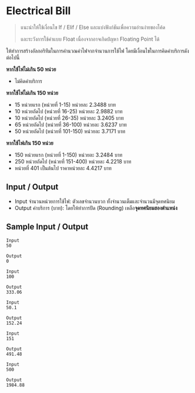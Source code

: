 # Electrical Bill
> แนะนำให้ใช้เงื่อนไข If / Elif / Else และแบ่งฟังก์ชันเพื่อความอ่านง่ายของโค้ด
>
> และระวังการใช้ค่าแบบ Float เนื่องจากอาจเกิดปํญหา Floating Point ได้

ให้ทำการสร้างอัลกอริทึมในการคำนวณค่าไฟจากจำนวนการใช้ไฟ  โดยมีเงื่อนไขในการคิดค่าบริการดังต่อไปนี้

**หากใช้ไฟไม่เกิน 50 หน่วย**
  - ไม่คิดค่าบริการ

**หากใช้ไฟไม่เกิน 150 หน่วย**
  - 15 หน่วยแรก (หน่วยที่ 1-15) หน่วยละ 2.3488 บาท
  - 10 หน่วยถัดไป (หน่วยที่ 16-25) หน่วยละ 2.9882 บาท
  - 10 หน่วยถัดไป (หน่วยที่ 26-35) หน่วยละ 3.2405 บาท
  - 65 หน่วยถัดไป (หน่วยที่ 36-100) หน่วยละ 3.6237 บาท
  - 50 หน่วยถัดไป (หน่วยที่ 101-150) หน่วยละ 3.7171 บาท

**หากใช้ไฟเกิน 150 หน่วย**
- 150 หน่วยแรก (หน่วยที่ 1-150) หน่วยละ 3.2484 บาท
- 250 หน่วยถัดไป (หน่วยที่ 151-400) หน่วยละ 4.2218 บาท
- หน่วยที่ 401 เป็นต้นไป ราคาหน่วยละ 4.4217 บาท

## Input / Output
- Input จำนวนหน่วยการใช้ไฟ: ตัวเลขจำนวนบวก ทั้งจำนวนเต็มและจำนวนมีจุดทศนิยม
- Output ค่าบริการ (บาท): โดยให้ทำการปัด (Rounding) เหลือ**จุดทศนิยมสองตำแหน่ง**

## Sample Input / Output
```text
Input
50

Output
0
```

```text
Input
100

Output
333.06
```

```text
Input
50.1

Output
152.24
```

```text
Input
151

Output
491.48
```

```text
Input
500

Output
1984.88
```
